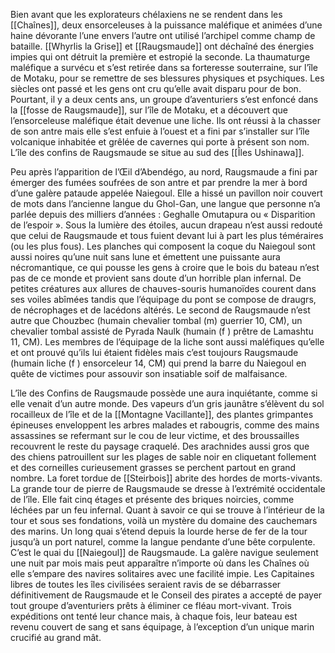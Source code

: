 Bien avant que les explorateurs chélaxiens ne se rendent dans les [[Chaînes]], deux ensorceleuses à la puissance maléfique et animées d’une haine dévorante l’une envers l’autre ont utilisé l’archipel comme champ de bataille. [[Whyrlis la Grise]] et [[Raugsmaude]] ont déchaîné des énergies impies qui ont détruit la première et estropié la seconde. La thaumaturge maléfique a survécu et s’est retirée dans sa forteresse souterraine, sur l’île de Motaku, pour se remettre de ses blessures physiques et psychiques. Les siècles ont passé et les gens ont cru qu’elle avait disparu pour de bon.
Pourtant, il y a deux cents ans, un groupe d’aventuriers s’est enfoncé dans la [[fosse de Raugsmaude]], sur l’île de Motaku, et a découvert que l’ensorceleuse maléfique était devenue une liche. Ils ont réussi à la chasser de son antre mais elle s’est enfuie à l’ouest et a fini par s’installer sur l’île volcanique inhabitée et grêlée de cavernes qui porte à présent son nom.
L’île des confins de Raugsmaude se situe au sud des [[Îles Ushinawa]].

Peu après l’apparition de l’Œil d’Abendégo, au nord, Raugsmaude a fini par émerger des fumées soufrées de son antre et par prendre la mer à bord d’une galère pataude appelée Naiegoul. Elle a hissé un pavillon noir couvert de mots dans l’ancienne langue du Ghol-Gan, une langue que personne n’a parlée depuis des milliers d’années : Geghalle Omutapura ou « Disparition de l’espoir ».
Sous la lumière des étoiles, aucun drapeau n’est aussi redouté que celui de Raugsmaude et tous fuient devant lui à part les plus téméraires (ou les plus fous). Les planches qui composent la coque du Naiegoul sont aussi noires qu’une nuit sans lune et émettent une puissante aura nécromantique, ce qui pousse les gens à croire que le bois du bateau n’est pas de ce monde et provient sans doute d’un horrible plan infernal. De petites créatures aux allures de chauves-souris humanoïdes courent dans ses voiles abîmées tandis que l’équipage du pont se compose de draugrs, de nécrophages et de lacédons altérés. Le second de Raugsmaude n’est autre que Chouzbec (humain chevalier tombal (m) guerrier 10, CM), un chevalier tombal assisté de Pyrada Naulk (humain (f ) prêtre de Lamashtu 11, CM). Les membres de l’équipage de la liche sont aussi maléfiques qu’elle et ont prouvé qu’ils lui étaient fidèles mais c’est toujours Raugsmaude (humain liche (f ) ensorceleur 14, CM) qui prend la barre du Naiegoul en quête de victimes pour assouvir son insatiable soif de malfaisance.

L’île des Confins de Raugsmaude possède une aura inquiétante, comme si elle venait d’un autre monde. Des vapeurs d’un gris jaunâtre s’élèvent du sol rocailleux de l’île et de la [[Montagne Vacillante]], des plantes grimpantes épineuses enveloppent les arbres malades et rabougris, comme des mains assassines se refermant sur le cou de leur victime, et des broussailles recouvrent le reste du paysage craquelé. Des arachnides aussi gros que des chiens patrouillent sur les plages de sable noir en cliquetant follement et des corneilles curieusement grasses se perchent partout en grand nombre. La foret tordue de [[Steirbois]] abrite des hordes de morts-vivants.
La grande tour de pierre de Raugsmaude se dresse à l’extrémité occidentale de l’île. Elle fait cinq étages et présente des briques noircies, comme léchées par un feu infernal. Quant à savoir ce qui se trouve à l’intérieur de la tour et sous ses fondations, voilà un mystère du domaine des cauchemars des marins.
Un long quai s’étend depuis la lourde herse de fer de la tour jusqu’à un port naturel, comme la langue pendante d’une bête corpulente. C’est le quai du [[Naiegoul]] de Raugsmaude. La galère navigue seulement une nuit par mois mais peut apparaître n’importe où dans les Chaînes où elle s’empare des navires solitaires avec une facilité impie. Les Capitaines libres de toutes les îles civilisées seraient
ravis de se débarrasser définitivement de Raugsmaude et le Conseil des pirates a accepté de payer tout groupe d’aventuriers prêts à éliminer ce fléau mort-vivant. Trois expéditions ont tenté leur chance mais, à chaque fois, leur bateau est revenu couvert de sang et sans équipage, à l’exception d’un unique marin crucifié au grand mât.